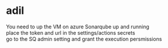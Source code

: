 # adil
You need to up the VM on azure
Sonarqube up and running  
place the token and url in the settings/actions secrets  
go to the SQ admin setting and grant the execution persmissions  
